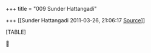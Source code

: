 +++
title = "009 Sunder Hattangadi"

+++
[[Sunder Hattangadi	2011-03-26, 21:06:17 [Source](https://groups.google.com/g/samskrita/c/gjLhK_8a2QM)]]



[TABLE]



